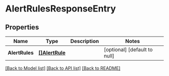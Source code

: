 # AlertRulesResponseEntry

## Properties
| Name           | Type                            | Description | Notes                        |
| -------------- | ------------------------------- | ----------- | ---------------------------- |
| **AlertRules** | [**[]AlertRule**](AlertRule.md) |             | [optional] [default to null] |

[[Back to Model list]](../README.md#documentation-for-models) [[Back to API list]](../README.md#documentation-for-api-endpoints) [[Back to README]](../README.md)
